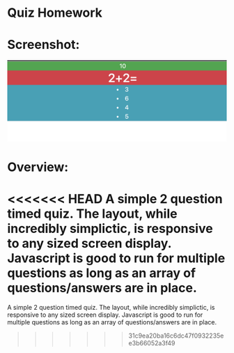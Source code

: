 # Quiz Homework


# Screenshot:
![Quiz](/pics/first.png)

# Overview:
<<<<<<< HEAD
A simple 2 question timed quiz. The layout, while incredibly simplictic, is responsive to any sized screen display. Javascript is good to run for multiple questions as long as an array of questions/answers are in place.
=======
A simple 2 question timed quiz. The layout, while incredibly simplictic, is responsive to any sized screen display. Javascript is good to run for multiple questions as long as an array of questions/answers are in place.
>>>>>>> 31c9ea20ba16c6dc47f0932235ee3b66052a3f49
